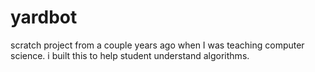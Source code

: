 # yardbot
scratch project from a couple years ago when I was teaching computer science. i built this to help student understand algorithms.
